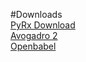 #Downloads </br>
[PyRx Download](https://sourceforge.net/projects/pyrx/files/0.8/)
</br>
[Avogadro 2](https://www.openchemistry.org/downloads/)
</br>
[Openbabel](https://sourceforge.net/projects/openbabel/)
